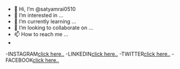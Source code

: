 - 👋 Hi, I’m @satyamrai0510
- 👀 I’m interested in ...
- 🌱 I’m currently learning ...
- 💞️ I’m looking to collaborate on ...
- 📫 How to reach me ...
- 
-INSTAGRAM[click here..](https://www.instagram.com/satyamrai0510/)
-LINKEDIN[click here..](https://www.linkedin.com/in/satyamrai0510)
-TWITTER[click here..](https://www.twitter.com/satyamrai0510/)
-FACEBOOK[click here..](https://www.facebook.com/satyamrai0510/)


<!---
satyamrai0510/satyamrai0510 is a ✨ special ✨ repository because its `README.md` (this file) appears on your GitHub profile.
You can click the Preview link to take a look at your changes.
--->
